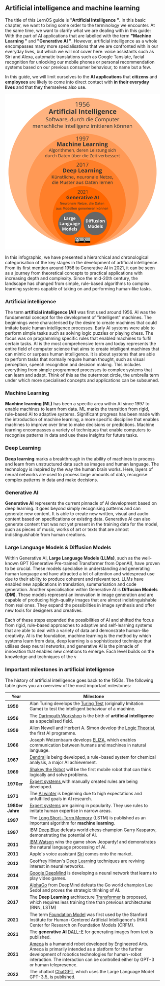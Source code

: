 ## Artificial intelligence and machine learning

The title of this LernOS guide is **"Artificial Intelligence "**. In this basic chapter, we want to bring some order to the terminology we encounter. At the same time, we want to clarify what we are dealing with in this guide: With the part of AI applications that are labelled with the term **"Machine Learning "** and **"Generative AI "**. However, artificial intelligence as a whole encompasses many more specialisations that we are confronted with in our everyday lives, but which we will not cover here: voice assistants such as Siri and Alexa, automatic translations such as Google Tanslate, facial recognition for unlocking our mobile phones or personal recommendation systems based on our previous consumer behaviour, to name but a few.

In this guide, we will limit ourselves to the **AI applications** that **citizens** and **employees** are likely to come into direct contact with **in their everyday lives** and that they themselves also use.

![Artificial intelligence from 1956 to today](./images/lernos-ki-spiegelei.png)

In this infographic, we have presented a hierarchical and chronological categorisation of the key stages in the development of artificial intelligence.  From its first mention around 1956 to Generative AI in 2021, it can be seen as a journey from theoretical concepts to practical applications with increasing depth and complexity. Since the mid-20th century, the landscape has changed from simple, rule-based algorithms to complex learning systems capable of taking on and performing human-like tasks.

### Artificial intelligence
The term **artificial intelligence (AI)** was first used around 1956. AI was the fundamental concept for the development of "intelligent" machines. The beginnings were characterised by the desire to create machines that could imitate basic human intelligence processes. Early AI systems were able to perform simple tasks such as solving logic puzzles or playing chess. The focus was on programming specific rules that enabled machines to fulfil certain tasks. AI is the most comprehensive term and today represents the entire field of computer science that aims to create intelligent machines that can mimic or surpass human intelligence. It is about systems that are able to perform tasks that normally require human thought, such as visual perception, speech recognition and decision making. This includes everything from simple programmed processes to complex systems that can learn and adapt. Think of this as the outermost circle, the umbrella term under which more specialised concepts and applications can be subsumed.

### Machine Learning
**Machine learning (ML)** has been a specific area within AI since 1997 to enable machines to learn from data. ML marks the transition from rigid, rule-based AI to adaptive systems. Significant progress has been made with the introduction of machine learning, a more specific discipline that enables machines to improve over time to make decisions or predictions. Machine learning encompasses a variety of techniques that enable computers to recognise patterns in data and use these insights for future tasks.

### Deep Learning
**Deep learning** marks a breakthrough in the ability of machines to process and learn from unstructured data such as images and human language. The technology is inspired by the way the human brain works. Here, layers of neural networks are used to process large amounts of data, recognise complex patterns in data and make decisions.

### Generative AI
**Generative AI** represents the current pinnacle of AI development based on deep learning. It goes beyond simply recognising patterns and can generate new content. It is able to create new written, visual and audio content based on specifications or existing data. Generative AI can also generate content that was not yet present in the training data for the model, such as pieces of music, works of art or texts that are almost indistinguishable from human creations.

### Large Language Models & Diffusion Models
Within Generative AI, **Large Language Models (LLMs)**, such as the well-known GPT (Generative Pre-trained Transformer from OpenAI), have proven to be crucial. These models specialise in understanding and generating human language and have attracted a lot of attention and widespread use due to their ability to produce coherent and relevant text. LLMs have enabled new applications in translation, summarisation and code generation. Another specialisation within Generative AI is **Diffusion Models (DM)**. These models represent an innovation in image generation and are capable of producing high-quality images that are almost indistinguishable from real ones. They expand the possibilities in image synthesis and offer new tools for designers and creatives.

Each of these steps expanded the possibilities of AI and shifted the focus from rigid, rule-based approaches to adaptive and self-learning systems that are able to deal with a variety of data and demonstrate human-like creativity. AI is the foundation, machine learning is the method by which systems learn from data, deep learning is a sophisticated technique that utilises deep neural networks, and generative AI is the pinnacle of innovation that enables new creations to emerge. Each level builds on the knowledge and techniques of the v

### Important milestones in artificial intelligence

The history of artificial intelligence goes back to the 1950s. The following table gives you an overview of the most important milestones:

| Year             | Milestone                                                                                                                                                                                                                                                                                                                                                |
| ---------------- | ---------------------------------------------------------------------------------------------------------------------------------------------------------------------------------------------------------------------------------------------------------------------------------------------------------------------------------------------------------- |
| **1950**         | Alan Turing develops the [Turing Test](https://en.wikipedia.org/wiki/Turing_test) (originally Imitation Game) to test the intelligent behaviour of a machine.                                                                                                                                                                                 |
| **1956**         | The [Dartmouth Workshop](https://en.wikipedia.org/wiki/Dartmouth_workshop) is the birth of **artificial intelligence** as a specialised field.                                                                                                                                                                                                           |
| **1959**         | Allen Newell and Herbert A. Simon develop the [Logic Theorist](https://en.wikipedia.org/wiki/Logic_Theorist), the first AI programme.                                                                                                                                                                                                                    |
| **1966**         | Joseph Weizenbaum develops [ELIZA](https://en.wikipedia.org/wiki/ELIZA), which enables communication between humans and machines in natural language.                                                                                                                                                                                           |
| **1967**         | [Dendral](https://en.wikipedia.org/wiki/Dendral) is being developed, a rule-based system for chemical analysis, a major AI achievement.                                                                                                                                                                                                        |
| **1969**         | [Shakey the Robot](https://en.wikipedia.org/wiki/Shakey_the_robot) will be the first mobile robot that can think logically and solve problems.                                                                                                                                                                                                              |
| **1970er**       | [Expert systems ](https://en.wikipedia.org/wiki/Expert_system) with manually created rules are being developed.                                                                                                                                                                                                                                            |
| **1973**         | The [AI winter](https://en.wikipedia.org/wiki/AI_winter) is beginning due to high expectations and unfulfilled goals in AI research.                                                                                                                                                                                                                     |
| **1980er Jahre** | [Expert systems](https://en.wikipedia.org/wiki/Expert_system) are gaining in popularity. They use rules to imitate human expertise in narrow areas.                                                                                                                                                                                  |
| **1997**         | The [Long Short-Term Memory](https://en.wikipedia.org/wiki/Long_short-term_memory) (LSTM) is published as an important algorithm for **machine learning**.                                                                                                                                                                                          |
| **1997**         | IBM [Deep Blue](https://en.wikipedia.org/wiki/Deep_Blue_(chess_computer)) defeats world chess champion Garry Kasparov, demonstrating the potential of AI.                                                                                                                                                                                        |
| **2011**         | [IBM Watson](https://en.wikipedia.org/wiki/IBM_Watson) wins the game show Jeopardy! and demonstrates the natural language processing of AI.                                                                                                                                                                                                    |
| **2011**         | Apple's voice assistant [Siri](https://en.wikipedia.org/wiki/Siri) comes onto the market.                                                                                                                                                                                                                                                                     |
| **2012**         | Geoffrey Hinton's [Deep Learning](https://en.wikipedia.org/wiki/Deep_learning) techniques are reviving interest in neural networks.                                                                                                                                                                                                     |
| **2014**         | [Google DeepMind](https://en.wikipedia.org/wiki/Google_DeepMind) is developing a neural network that learns to play video games.                                                                                                                                                                                                                    |
| **2016**         | [AlphaGo](https://en.wikipedia.org/wiki/AlphaGo) from DeepMind defeats the Go world champion Lee Sedol and proves the strategic thinking of AI.                                                                                                                                                                                                       |
| **2017**         | The **Deep Learning** architecture [Transformer](https://en.wikipedia.org/wiki/Transformer_(machine-learning_model)) is proposed, which requires less training time than previous architectures (RNN, LSTM)                                                                                                                                        |
| **2021**         | The term [Foundation Model](https://en.wikipedia.org/wiki/Foundation_models) was first used by the Stanford Institute for Human-Centered Artificial Intelligence's (HAI) Center for Research on Foundation Models (CRFM).                                                                                           |
| **2021**         | The **generative AI** [DALL-E](https://en.wikipedia.org/wiki/DALL-E) for generating images from text is published.                                                                                                                                                                                                                             |
| **2021**         | [Ameca](https://en.wikipedia.org/wiki/Ameca_(robot)) is a humanoid robot developed by Engineered Arts. Ameca is primarily intended as a platform for the further development of robotics technologies for human-robot interaction. The interaction can be controlled either by GPT-3 or human telepresence. |
| **2022**         | The chatbot [ChatGPT](https://en.wikipedia.org/wiki/ChatGPT), which uses the Large Language Model GPT-3.5, is published.                                                                                                                                                                                                                             |